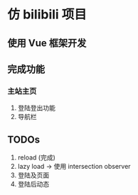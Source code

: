 # 仿 bilibili 项目

## 使用 Vue 框架开发

## 完成功能
### 主站主页
1. 登陆登出功能
2. 导航栏


## TODOs
1. reload (完成)
2. lazy load -> 使用 intersection observer
3. 登陆及页面
4. 登陆后动态